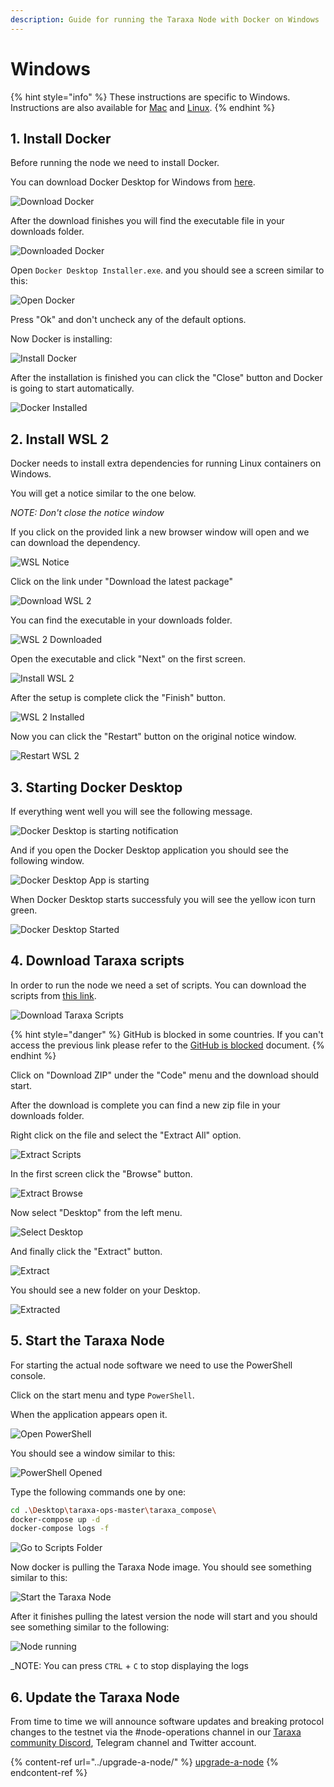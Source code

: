 ```yaml
---
description: Guide for running the Taraxa Node with Docker on Windows
---
```


# Windows

{% hint style="info" %}
These instructions are specific to Windows. Instructions are also available for [Mac](broken-reference) and [Linux](broken-reference).
{% endhint %}

## 1. Install Docker

Before running the node we need to install Docker.

You can download Docker Desktop for Windows from [here](https://desktop.docker.com/win/stable/amd64/Docker%20Desktop%20Installer.exe).

![Download Docker](<../../.gitbook/assets/1-download (1).png>)

After the download finishes you will find the executable file in your downloads folder.

![Downloaded Docker](<../../.gitbook/assets/2-downloaded (1).png>)

Open `Docker Desktop Installer.exe`. and you should see a screen similar to this:

![Open Docker](<../../.gitbook/assets/3-open (1).png>)

Press "Ok" and don't uncheck any of the default options.

Now Docker is installing:

![Install Docker](<../../.gitbook/assets/4-install (1).png>)

After the installation is finished you can click the "Close" button and Docker is going to start automatically.

![Docker Installed](../../.gitbook/assets/5-installed.png)

## 2. Install WSL 2

Docker needs to install extra dependencies for running Linux containers on Windows.

You will get a notice similar to the one below.

_NOTE: Don't close the notice window_

If you click on the provided link a new browser window will open and we can download the dependency.

![WSL Notice](../../.gitbook/assets/6-wsl-notice.png)

Click on the link under "Download the latest package"

![Download WSL 2](../../.gitbook/assets/7-wsl-download.png)

You can find the executable in your downloads folder.

![WSL 2 Downloaded](../../.gitbook/assets/8-wsl-downloaded.png)

Open the executable and click "Next" on the first screen.

![Install WSL 2](../../.gitbook/assets/9-wsl-install.png)

After the setup is complete click the "Finish" button.

![WSL 2 Installed](../../.gitbook/assets/10-wsl-finish.png)

Now you can click the "Restart" button on the original notice window.

![Restart WSL 2](../../.gitbook/assets/11-wsl-restart.png)

## 3. Starting Docker Desktop

If everything went well you will see the following message.

![Docker Desktop is starting notification](../../.gitbook/assets/12-docker-stating.png)

And if you open the Docker Desktop application you should see the following window.

![Docker Desktop App is starting](../../.gitbook/assets/13-docker-starting-2.png)

When Docker Desktop starts successfuly you will see the yellow icon turn green.

![Docker Desktop Started](../../.gitbook/assets/14-docker-started.png)

## 4. Download Taraxa scripts

In order to run the node we need a set of scripts. You can download the scripts from [this link](https://github.com/Taraxa-project/taraxa-ops).

![Download Taraxa Scripts](../../.gitbook/assets/15-download-scripts.png)

{% hint style="danger" %}
GitHub is blocked in some countries. If you can't access the previous link please refer to the [GitHub is blocked](https://docs.taraxa.io/node-setup/testnet\_node\_setup/github\_blocked) document.
{% endhint %}

Click on "Download ZIP" under the "Code" menu and the download should start.

After the download is complete you can find a new zip file in your downloads folder.

Right click on the file and select the "Extract All" option.

![Extract Scripts](../../.gitbook/assets/17-open-extract-scripts.png)

In the first screen click the "Browse" button.

![Extract Browse](../../.gitbook/assets/18-extract-scripts.png)

Now select "Desktop" from the left menu.

![Select Desktop](../../.gitbook/assets/19-extract-scripts-desktop.png)

And finally click the "Extract" button.

![Extract](../../.gitbook/assets/20-extract.png)

You should see a new folder on your Desktop.

![Extracted](../../.gitbook/assets/21-extracted.png)

## 5. Start the Taraxa Node

For starting the actual node software we need to use the PowerShell console.

Click on the start menu and type `PowerShell`.

When the application appears open it.

![Open PowerShell](../../.gitbook/assets/22-open-powershell.png)

You should see a window similar to this:

![PowerShell Opened](../../.gitbook/assets/23-powershell-opened.png)

Type the following commands one by one:

```bash
cd .\Desktop\taraxa-ops-master\taraxa_compose\
docker-compose up -d
docker-compose logs -f
```

![Go to Scripts Folder](../../.gitbook/assets/24-go-to-folder.png)

Now docker is pulling the Taraxa Node image. You should see something similar to this:

![Start the Taraxa Node](../../.gitbook/assets/25-docker-compose-up.png)

After it finishes pulling the latest version the node will start and you should see something similar to the following:

![Node running](../../.gitbook/assets/26-node-running.png)

\_NOTE: You can press `CTRL` + `C` to stop displaying the logs

## 6. Update the Taraxa Node

From time to time we will announce software updates and breaking protocol changes to the testnet via the #node-operations channel in our [Taraxa community Discord](https://discord.com/invite/WaXnwUb), Telegram channel and Twitter account.

{% content-ref url="../upgrade-a-node/" %}
[upgrade-a-node](../upgrade-a-node/)
{% endcontent-ref %}
